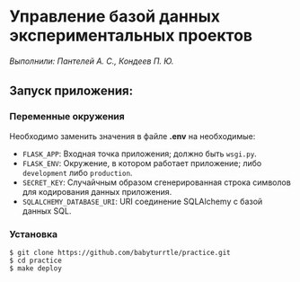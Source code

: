 # Управление базой данных экспериментальных проектов

###### Выполнили: Пантелей А. С., Кондеев П. Ю.

## Запуск приложения:

### Переменные окружения

Необходимо заменить значения в файле **.env** на необходимые:

* `FLASK_APP`: Входная точка приложения; должно быть `wsgi.py`.
* `FLASK_ENV`: Окружение, в котором работает приложение; либо `development` либо `production`.
* `SECRET_KEY`: Случайчным образом сгенерированная строка символов для кодирования данных приложения.
* `SQLALCHEMY_DATABASE_URI`: URI соединение SQLAlchemy с базой данных SQL.

### Установка

```shell
$ git clone https://github.com/babyturrtle/practice.git
$ cd practice
$ make deploy
``` 

